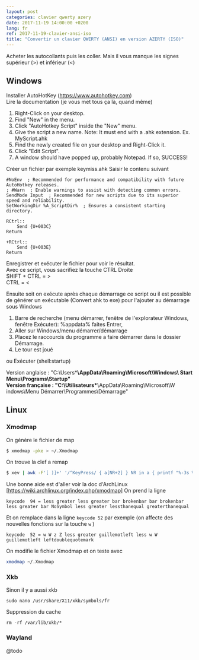 ```yaml
---
layout: post
categories: clavier qwerty azery
date: 2017-11-19 14:00:00 +0200
lang: fr
ref: 2017-11-19-clavier-ansi-iso
title: "Convertir un clavier QWERTY (ANSI) en version AZERTY (ISO)"
---
```


Acheter les autocollants puis les coller.
Mais il vous manque les signes supérieur (>) et inférieur (<)

## Windows

Installer AutoHotKey (https://www.autohotkey.com)  
Lire la documentation (je vous met tous ça là, quand même)
1. Right-Click on your desktop.
2. Find "New" in the menu.
3. Click "AutoHotkey Script" inside the "New" menu.
4. Give the script a new name. Note: It must end with a .ahk extension. Ex. MyScript.ahk
5. Find the newly created file on your desktop and Right-Click it.
6. Click "Edit Script".
7. A window should have popped up, probably Notepad. If so, SUCCESS!

Créer un fichier par exemple keymiss.ahk
Saisir le contenu suivant
```
#NoEnv  ; Recommended for performance and compatibility with future AutoHotkey releases.
; #Warn  ; Enable warnings to assist with detecting common errors.
SendMode Input  ; Recommended for new scripts due to its superior speed and reliability.
SetWorkingDir %A_ScriptDir%  ; Ensures a consistent starting directory.

RCtrl::
	Send {U+003C}
Return

+RCtrl::
	Send {U+003E}
Return
```

Enregistrer et exécuter le fichier pour voir le résultat.  
Avec ce script, vous sacrifiez la touche CTRL Droite  
SHIFT + CTRL = >  
CTRL         = <

Ensuite soit on exécute après chaque démarrage ce script ou il est possible de
générer un exécutable (Convert ahk to exe) pour l'ajouter au démarrage sous Windows

1. Barre de recherche (menu démarrer, fenêtre de l'explorateur Windows, fenêtre Exécuter): %appdata% faites Entrer,
2. Aller sur Windows/menu démarrer/démarrage
3. Placez le raccourcis du programme a faire démarrer dans le dossier Démarrage.
4. Le tour est joué

ou Exécuter (shell:startup)

Version anglaise : "C:\Users\*****\AppData\Roaming\Microsoft\Windows\ Start Menu\Programs\Startup"  
Version française : "C:\Utilisateurs\*****\AppData\Roaming\Microsoft\W indows\Menu Démarrer\Programmes\Démarrage"

## Linux

### Xmodmap

On génère le fichier de map
```bash
$ xmodmap -pke > ~/.Xmodmap
```

On trouve la clef a remap
```bash
$ xev | awk -F'[ )]+' '/^KeyPress/ { a[NR+2] } NR in a { printf "%-3s %s\n", $5, $8 }'
```

Une bonne aide est d'aller voir la doc d'ArchLinux [https://wiki.archlinux.org/index.php/xmodmap]
On prend la ligne
```
keycode  94 = less greater less greater bar brokenbar bar brokenbar less greater bar NoSymbol less greater lessthanequal greaterthanequal
```
Et on remplace dans la ligne `keycode 52` par exemple
(on affecte des nouvelles fonctions sur la touche `w` )
```
keycode  52 = w W z Z less greater guillemotleft less w W guillemotleft leftdoublequotemark
```

On modifie le fichier Xmodmap et on teste avec
```bash
xmodmap ~/.Xmodmap
```

### Xkb

Sinon il y a aussi xkb
```
sudo nano /usr/share/X11/xkb/symbols/fr
```
Suppression du cache
```
rm -rf /var/lib/xkb/*
```

### Wayland
@todo
